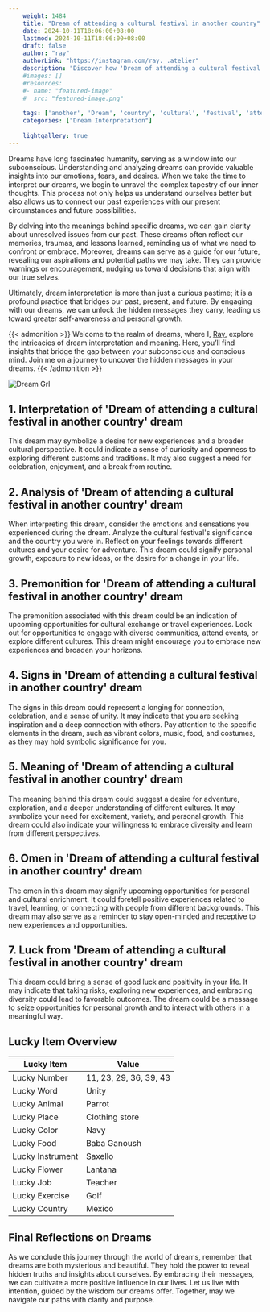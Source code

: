 ```yaml
---
    weight: 1484
    title: "Dream of attending a cultural festival in another country"  # Assuming 'title' column exists
    date: 2024-10-11T18:06:00+08:00
    lastmod: 2024-10-11T18:06:00+08:00
    draft: false
    author: "ray"
    authorLink: "https://instagram.com/ray._.atelier"
    description: "Discover how 'Dream of attending a cultural festival in another country' can interpret your future and uncover its significant meanings in your life."
    #images: []
    #resources:
    #- name: "featured-image"
    #  src: "featured-image.png"
    
    tags: ['another', 'Dream', 'country', 'cultural', 'festival', 'attending']
    categories: ["Dream Interpretation"]
    
    lightgallery: true
---
```

    
Dreams have long fascinated humanity, serving as a window into our subconscious. Understanding and analyzing dreams can provide valuable insights into our emotions, fears, and desires. When we take the time to interpret our dreams, we begin to unravel the complex tapestry of our inner thoughts. This process not only helps us understand ourselves better but also allows us to connect our past experiences with our present circumstances and future possibilities.

By delving into the meanings behind specific dreams, we can gain clarity about unresolved issues from our past. These dreams often reflect our memories, traumas, and lessons learned, reminding us of what we need to confront or embrace. Moreover, dreams can serve as a guide for our future, revealing our aspirations and potential paths we may take. They can provide warnings or encouragement, nudging us toward decisions that align with our true selves.

Ultimately, dream interpretation is more than just a curious pastime; it is a profound practice that bridges our past, present, and future. By engaging with our dreams, we can unlock the hidden messages they carry, leading us toward greater self-awareness and personal growth.

{{< admonition >}}
Welcome to the realm of dreams, where I, [Ray](https://instagram.com/ray._.atelier), explore the intricacies of dream interpretation and meaning. Here, you’ll find insights that bridge the gap between your subconscious and conscious mind. Join me on a journey to uncover the hidden messages in your dreams.
{{< /admonition >}}

![Dream Grl](https://cdn.pixabay.com/photo/2017/11/02/03/35/gothic-2910057_1280.jpg "Dream Grl")

## 1. Interpretation of 'Dream of attending a cultural festival in another country' dream

This dream may symbolize a desire for new experiences and a broader cultural perspective. It could indicate a sense of curiosity and openness to exploring different customs and traditions. It may also suggest a need for celebration, enjoyment, and a break from routine.

## 2. Analysis of 'Dream of attending a cultural festival in another country' dream

When interpreting this dream, consider the emotions and sensations you experienced during the dream. Analyze the cultural festival's significance and the country you were in. Reflect on your feelings towards different cultures and your desire for adventure. This dream could signify personal growth, exposure to new ideas, or the desire for a change in your life.

## 3. Premonition for 'Dream of attending a cultural festival in another country' dream

The premonition associated with this dream could be an indication of upcoming opportunities for cultural exchange or travel experiences. Look out for opportunities to engage with diverse communities, attend events, or explore different cultures. This dream might encourage you to embrace new experiences and broaden your horizons.

## 4. Signs in 'Dream of attending a cultural festival in another country' dream

The signs in this dream could represent a longing for connection, celebration, and a sense of unity. It may indicate that you are seeking inspiration and a deep connection with others. Pay attention to the specific elements in the dream, such as vibrant colors, music, food, and costumes, as they may hold symbolic significance for you.

## 5. Meaning of 'Dream of attending a cultural festival in another country' dream

The meaning behind this dream could suggest a desire for adventure, exploration, and a deeper understanding of different cultures. It may symbolize your need for excitement, variety, and personal growth. This dream could also indicate your willingness to embrace diversity and learn from different perspectives.

## 6. Omen in 'Dream of attending a cultural festival in another country' dream

The omen in this dream may signify upcoming opportunities for personal and cultural enrichment. It could foretell positive experiences related to travel, learning, or connecting with people from different backgrounds. This dream may also serve as a reminder to stay open-minded and receptive to new experiences and opportunities.

## 7. Luck from 'Dream of attending a cultural festival in another country' dream

This dream could bring a sense of good luck and positivity in your life. It may indicate that taking risks, exploring new experiences, and embracing diversity could lead to favorable outcomes. The dream could be a message to seize opportunities for personal growth and to interact with others in a meaningful way.

## Lucky Item Overview
| Lucky Item          | Value              |
|---------------|--------------------|
| Lucky Number        | 11, 23, 29, 36, 39, 43  |
| Lucky Word          | Unity |
| Lucky Animal        | Parrot |
| Lucky Place         | Clothing store     |
| Lucky Color         | Navy     |
| Lucky Food          | Baba Ganoush      |
| Lucky Instrument    | Saxello |
| Lucky Flower        | Lantana    |
| Lucky Job           | Teacher       |
| Lucky Exercise      | Golf  |
| Lucky Country       | Mexico    |


##  Final Reflections on Dreams

As we conclude this journey through the world of dreams, remember that dreams are both mysterious and beautiful. They hold the power to reveal hidden truths and insights about ourselves. By embracing their messages, we can cultivate a more positive influence in our lives. Let us live with intention, guided by the wisdom our dreams offer. Together, may we navigate our paths with clarity and purpose.
